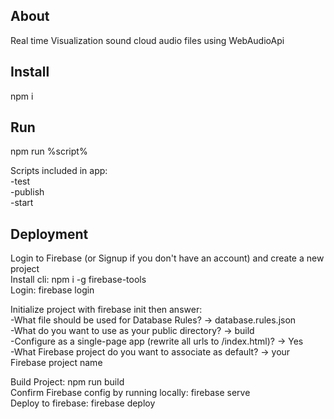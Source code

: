 

## About

Real time Visualization sound cloud audio files using WebAudioApi  

## Install

npm i  

## Run

npm run %script%  

Scripts included in app:  
-test  
-publish  
-start  

## Deployment

Login to Firebase (or Signup if you don't have an account) and create a new project  
Install cli: npm i -g firebase-tools  
Login: firebase login  

Initialize project with firebase init then answer:  
-What file should be used for Database Rules? -> database.rules.json  
-What do you want to use as your public directory? -> build  
-Configure as a single-page app (rewrite all urls to /index.html)? -> Yes  
-What Firebase project do you want to associate as default? -> your Firebase project name  

Build Project: npm run build  
Confirm Firebase config by running locally: firebase serve  
Deploy to firebase: firebase deploy
